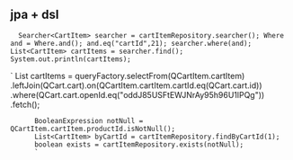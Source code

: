 ## jpa + dsl
 `   Searcher<CartItem> searcher = cartItemRepository.searcher();
     Where and = Where.and();
     and.eq("cartId",21);
     searcher.where(and);
     List<CartItem> cartItems = searcher.find();
     System.out.println(cartItems);
 `
 
 `        List<CartItem> cartItems = queryFactory.selectFrom(QCartItem.cartItem)
                  .leftJoin(QCart.cart).on(QCartItem.cartItem.cartId.eq(QCart.cart.id))
                  .where(QCart.cart.openId.eq("oddJ85USFtEWJNrAy95h96U1lPQg"))
                  .fetch();
          
          BooleanExpression notNull = QCartItem.cartItem.productId.isNotNull();
          List<CartItem> byCartId = cartItemRepository.findByCartId(1);
          boolean exists = cartItemRepository.exists(notNull);
          `